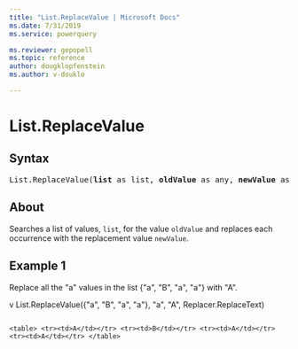 ```yaml
---
title: "List.ReplaceValue | Microsoft Docs"
ms.date: 7/31/2019
ms.service: powerquery

ms.reviewer: gepopell
ms.topic: reference
author: dougklopfenstein
ms.author: v-douklo

---
```

# List.ReplaceValue

## Syntax

<pre>
List.ReplaceValue(<b>list</b> as list, <b>oldValue</b> as any, <b>newValue</b> as any, <b>replacer</b> as function) as list
</pre>
  
## About  
Searches a list of values, `list`, for the value `oldValue` and replaces each occurrence with the replacement value `newValue`.

## Example 1
Replace all the "a" values in the list {"a", "B", "a", "a"} with "A".

v
List.ReplaceValue({"a", "B", "a", "a"}, "a", "A", Replacer.ReplaceText)
```

<table> <tr><td>A</td></tr> <tr><td>B</td></tr> <tr><td>A</td></tr> <tr><td>A</td></tr> </table>

